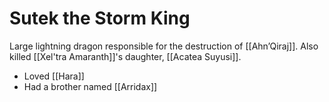# Sutek the Storm King

Large lightning dragon responsible for the destruction of [[Ahn’Qiraj]]. Also killed [[Xel'tra Amaranth]]'s daughter, [[Acatea Suyusi]].

* Loved [[Hara]]
* Had a brother named [[Arridax]]